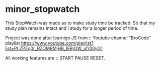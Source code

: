 # minor_stopwatch

This StopWatch was made as to make study time be tracked. So that my study plan remains intact and I study for a longer period of time.

Project was done after learnign JS from :: Youtube channel "BroCode" playlist https://www.youtube.com/playlist?list=PLZPZq0r_RZOMRMjHB_IEBjOW_ufr00yG1

All working features are :: START PAUSE RESET.

